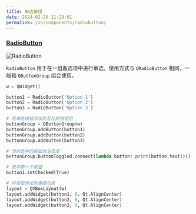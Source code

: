 ```yaml
---
title: 单选按钮
date: 2024-02-26 11:29:01
permalink: /zh/components/radiobutton/
---
```


### [RadioButton](https://pyqt-fluent-widgets.readthedocs.io/zh-cn/latest/autoapi/qfluentwidgets/components/widgets/button/index.html#qfluentwidgets.components.widgets.button.RadioButton)

![RadioButton](/img/components/radiobutton/RadioButton.png)

`RadioButton` 用于在一组备选项中进行单选，使用方式与 `QRadioButton` 相同，一般和 `QButtonGroup` 组合使用。

```python
w = QWidget()

button1 = RadioButton('Option 1')
button2 = RadioButton('Option 2')
button3 = RadioButton('Option 3')

# 将单选按钮添加到互斥的按钮组
buttonGroup = QButtonGroup(w)
buttonGroup.addButton(button1)
buttonGroup.addButton(button2)
buttonGroup.addButton(button3)

# 当前选中的按钮发生改变
buttonGroup.buttonToggled.connect(lambda button: print(button.text()))

# 选中第一个按钮
button1.setChecked(True)

# 将按钮添加到垂直布局
layout = QVBoxLayout(w)
layout.addWidget(button1, 0, Qt.AlignCenter)
layout.addWidget(button2, 0, Qt.AlignCenter)
layout.addWidget(button3, 0, Qt.AlignCenter)
```
